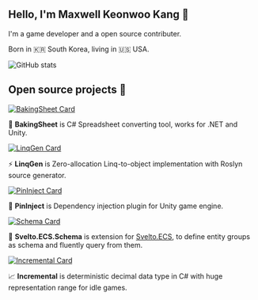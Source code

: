 ## Hello, I'm Maxwell Keonwoo Kang 👋

I'm a game developer and a open source contributer.

Born in 🇰🇷 South Korea, living in 🇺🇸 USA. 

![GitHub stats](https://github-readme-stats.vercel.app/api?username=cathei&theme=vue-dark)

## Open source projects 🌟

[![BakingSheet Card](https://github-readme-stats.vercel.app/api/pin/?username=cathei&repo=BakingSheet&show_owner=true&theme=vue-dark)](https://github.com/cathei/BakingSheet) 

🍞 **BakingSheet** is C# Spreadsheet converting tool, works for .NET and Unity.

[![LinqGen Card](https://github-readme-stats.vercel.app/api/pin/?username=cathei&repo=LinqGen&show_owner=true&theme=vue-dark)](https://github.com/cathei/LinqGen)

⚡ **LinqGen** is Zero-allocation Linq-to-object implementation with Roslyn source generator.

[![PinInject Card](https://github-readme-stats.vercel.app/api/pin/?username=cathei&repo=PinInject&show_owner=true&theme=vue-dark)](https://github.com/cathei/PinInject)

📌 **PinInject** is Dependency injection plugin for Unity game engine.

[![Schema Card](https://github-readme-stats.vercel.app/api/pin/?username=cathei&repo=Svelto.ECS.Schema&show_owner=true&theme=vue-dark)](https://github.com/cathei/Svelto.ECS.Schema)

💬 **Svelto.ECS.Schema** is extension for [Svelto.ECS](https://github.com/sebas77/Svelto.ECS), to define entity groups as schema and fluently query from them.

[![Incremental Card](https://github-readme-stats.vercel.app/api/pin/?username=cathei&repo=Incremental&show_owner=true&theme=vue-dark)](https://github.com/cathei/Incremental)

📈 **Incremental** is deterministic decimal data type in C# with huge representation range for idle games.
